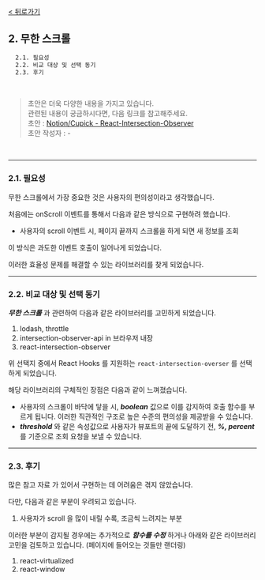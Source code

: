 [< 뒤로가기](./README.md)

## 2. 무한 스크롤

```cmd
  2.1. 필요성
  2.2. 비교 대상 및 선택 동기
  2.3. 후기
```

<br>

> 초안은 더욱 다양한 내용을 가지고 있습니다. <br>
> 관련된 내용이 궁금하시다면, 다음 링크를 참고해주세요. <br>
> 초안 : [Notion/Cupick - React-Intersection-Observer](https://www.notion.so/5e458f2e19c544dc99651f3af3e59d9c#0fa70f513d6849f09f2d3b2d6dfa4ce8) <br>
> 초안 작성자 : -

<br>
<hr>

### 2.1. 필요성

무한 스크롤에서 가장 중요한 것은 사용자의 편의성이라고 생각했습니다.

처음에는 onScroll 이벤트를 통해서 다음과 같은 방식으로 구현하려 했습니다.

- 사용자의 scroll 이벤트 시, 페이지 끝까지 스크롤을 하게 되면 새 정보를 조회

이 방식은 과도한 이벤트 호출이 일어나게 되었습니다.

이러한 효율성 문제를 해결할 수 있는 라이브러리를 찾게 되었습니다.

<hr>

### 2.2. 비교 대상 및 선택 동기

***무한 스크롤*** 과 관련하여 다음과 같은 라이브러리를 고민하게 되었습니다.

1. lodash, throttle
2. intersection-observer-api in 브라우저 내장
3. react-intersection-observer

위 선택지 중에서 React Hooks 를 지원하는 `react-intersection-overser` 를 선택하게 되었습니다.

해당 라이브러리의 구체적인 장점은 다음과 같이 느껴졌습니다.

- 사용자의 스크롤이 바닥에 닿을 시, ***boolean*** 값으로 이를 감지하여 호출 함수를 부르게 됩니다. 이러한 직관적인 구조로 높은 수준의 편의성을 제공받을 수 있습니다.
- ***threshold*** 와 같은 속성값으로 사용자가 뷰포트의 끝에 도달하기 전, ***%, percent*** 를 기준으로 조회 요청을 보낼 수 있습니다.

<hr>

### 2.3. 후기

많은 참고 자료 가 있어서 구현하는 데 어려움은 겪지 않았습니다.

다만, 다음과 같은 부분이 우려되고 있습니다.

1. 사용자가 scroll 을 많이 내릴 수록, 조금씩 느려지는 부분

이러한 부분이 감지될 경우에는 추가적으로 ***함수를 수정*** 하거나 아래와 같은 라이브러리 고민을 검토하고 있습니다. (페이지에 들어오는 것들만 랜더링)

1. react-virtualized
2. react-window
